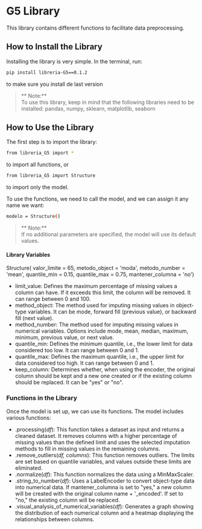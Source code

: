 
# G5 Library
This library contains different functions to facilitate data preprocessing.

## How to Install the Library
Installing the library is very simple. In the terminal, run:

```bash
pip install libreria-G5==0.1.2
```
to make sure you install de last version
> ** Note:**  
> To use this library, keep in mind that the following libraries need to be installed: pandas, numpy, sklearn, matplotlib, seaborn

## How to Use the Library
The first step is to import the library:
```bash
from libreria_G5 import *
```
to import all functions, or
```bash
from libreria_G5 import Structure
```
to import only the model.

To use the functions, we need to call the model, and we can assign it any name we want:
```bash
modelo = Structure()
```
> ** Note:**  
> If no additional parameters are specified, the model will use its default values.
#### Library Variables
Structure( valor_limite = 65, metodo_object = 'moda', metodo_number = 'mean', quantile_min = 0.15, quantile_max = 0.75, mantener_columna = 'no')

- limit_value: Defines the maximum percentage of missing values a column can have. If it exceeds this limit, the column will be removed. It can range between 0 and 100.
- method_object: The method used for imputing missing values in object-type variables. It can be mode, forward fill (previous value), or backward fill (next value).
- method_number: The method used for imputing missing values in numerical variables. Options include mode, mean, median, maximum, minimum, previous value, or next value.
- quantile_min: Defines the minimum quantile, i.e., the lower limit for data considered too low. It can range between 0 and 1.
- quantile_max: Defines the maximum quantile, i.e., the upper limit for data considered too high. It can range between 0 and 1.
- keep_column: Determines whether, when using the encoder, the original column should be kept and a new one created or if the existing column should be replaced. It can be "yes" or "no".

### Functions in the Library
Once the model is set up, we can use its functions. The model includes various functions:

- .processing(_df_): This function takes a dataset as input and returns a cleaned dataset. It removes columns with a higher percentage of missing values than the defined limit and uses the selected imputation methods to fill in missing values in the remaining columns.
- .remove_outliers(_df, columns_): This function removes outliers. The limits are set based on quantile variables, and values outside these limits are eliminated.
- .normalize(_df_): This function normalizes the data using a MinMaxScaler.
- .string_to_number(_df_): Uses a LabelEncoder to convert object-type data into numerical data. If mantener_columna is set to "yes," a new column will be created with the original column name + '_encoded'. If set to "no," the existing column will be replaced.
- .visual_analysis_of_numerical_variables(_df_): Generates a graph showing the distribution of each numerical column and a heatmap displaying the relationships between columns.